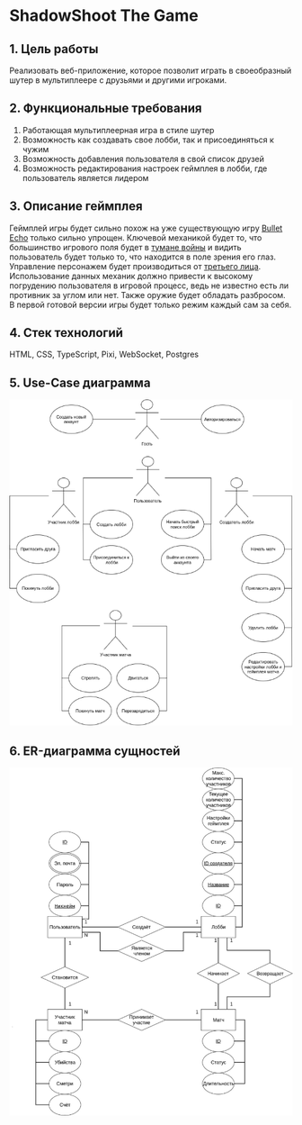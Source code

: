 # ShadowShoot The Game

## 1. Цель работы
Реализовать веб-приложение, которое позволит играть в
своеобразный шутер в мультиплеере с друзьями и другими игроками.

## 2. Функциональные требования

1. Работающая мультиплеерная игра в стиле шутер
2. Возможность как создавать свое лобби, так и присоединяться к чужим 
3. Возможность добавления пользователя в свой список друзей
4. Возможность редактирования настроек геймплея в лобби, где пользователь является лидером

## 3. Описание геймплея

Геймплей игры будет сильно похож на уже существующую игру
[Bullet Echo](https://www.bulletecho.game/) только сильно упрощен. Ключевой механикой
будет то, что большинство игрового поля будет в [тумане войны](https://ru.wikipedia.org/wiki/Туман_войны)
и видить пользователь будет только то, что находится в поле зрения его глаз.
Управление персонажем будет производиться от [третьего лица](https://ru.wikipedia.org/wiki/Шутер_от_третьего_лица).
Использование данных механик должно привести к высокому погрудению пользователя в игровой процесс, ведь
не известно есть ли противник за углом или нет. Также оружие будет обладать разбросом.
В первой готовой версии игры будет только режим каждый сам за себя. 

## 4. Стек технологий

HTML, CSS, TypeScript, Pixi, WebSocket, Postgres

## 5. Use-Case диаграмма

![Use-Case диаграмма](docs/readmeImg/use_case.png)

## 6. ER-диаграмма сущностей 

![Use-Case диаграмма](docs/readmeImg/ER_diagram.png)